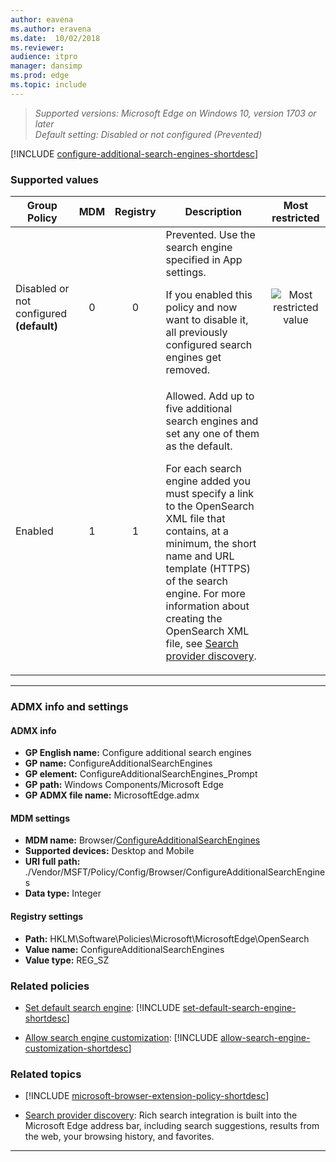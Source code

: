 ```yaml
---
author: eavena
ms.author: eravena
ms.date:  10/02/2018
ms.reviewer: 
audience: itpromanager: dansimp
ms.prod: edge
ms.topic: include
---
```


<!-- ## Configure additional search engines -->
>*Supported versions: Microsoft Edge on Windows 10, version 1703 or later*<br>
>*Default setting:  Disabled or not configured (Prevented)*

[!INCLUDE [configure-additional-search-engines-shortdesc](../shortdesc/configure-additional-search-engines-shortdesc.md)]

### Supported values

|                Group Policy                 | MDM | Registry |                                                                                                                                                                                                                                            Description                                                                                                                                                                                                                                            |                 Most restricted                  |
|---------------------------------------------|:---:|:--------:|---------------------------------------------------------------------------------------------------------------------------------------------------------------------------------------------------------------------------------------------------------------------------------------------------------------------------------------------------------------------------------------------------------------------------------------------------------------------------------------------------|:------------------------------------------------:|
| Disabled or not configured<br>**(default)** |  0  |    0     |                                                                                                                                                           Prevented. Use the search engine specified in App settings.<p><p>If you enabled this policy and now want to disable it, all previously configured search engines get removed.                                                                                                                                                           | ![Most restricted value](../images/check-gn.png) |
|                   Enabled                   |  1  |    1     | Allowed. Add up to five additional search engines and set any one of them as the default.<p><p>For each search engine added you must specify a link to the OpenSearch XML file that contains, at a minimum, the short name and URL template (HTTPS) of the search engine. For more information about creating the OpenSearch XML file, see [Search provider discovery](https://developer.microsoft.com/en-us/microsoft-edge/platform/documentation/dev-guide/browser/search-provider-discovery/). |                                                  |

---

### ADMX info and settings
#### ADMX info
- **GP English name:** Configure additional search engines
- **GP name:** ConfigureAdditionalSearchEngines
- **GP element:** ConfigureAdditionalSearchEngines_Prompt
- **GP path:** Windows Components/Microsoft Edge
- **GP ADMX file name:** MicrosoftEdge.admx

#### MDM settings
- **MDM name:** Browser/[ConfigureAdditionalSearchEngines](https://docs.microsoft.com/windows/client-management/mdm/policy-csp-browser#browser-configureadditionalsearchengines)
- **Supported devices:** Desktop and Mobile
- **URI full path:** ./Vendor/MSFT/Policy/Config/Browser/ConfigureAdditionalSearchEngines 
- **Data type:** Integer

#### Registry settings
- **Path:** HKLM\\Software\\Policies\\Microsoft\\MicrosoftEdge\\OpenSearch
- **Value name:** ConfigureAdditionalSearchEngines
- **Value type:** REG_SZ

### Related policies

- [Set default search engine](../available-policies.md\#set-default-search-engine): [!INCLUDE [set-default-search-engine-shortdesc](../shortdesc/set-default-search-engine-shortdesc.md)]

- [Allow search engine customization](../available-policies.md#allow-search-engine-customization): [!INCLUDE [allow-search-engine-customization-shortdesc](../shortdesc/allow-search-engine-customization-shortdesc.md)]


### Related topics

- [!INCLUDE [microsoft-browser-extension-policy-shortdesc](../shortdesc/microsoft-browser-extension-policy-shortdesc.md)]

- [Search provider discovery](https://docs.microsoft.com/microsoft-edge/dev-guide/browser/search-provider-discovery): Rich search integration is built into the Microsoft Edge address bar, including search suggestions, results from the web, your browsing history, and favorites. 

<hr>
